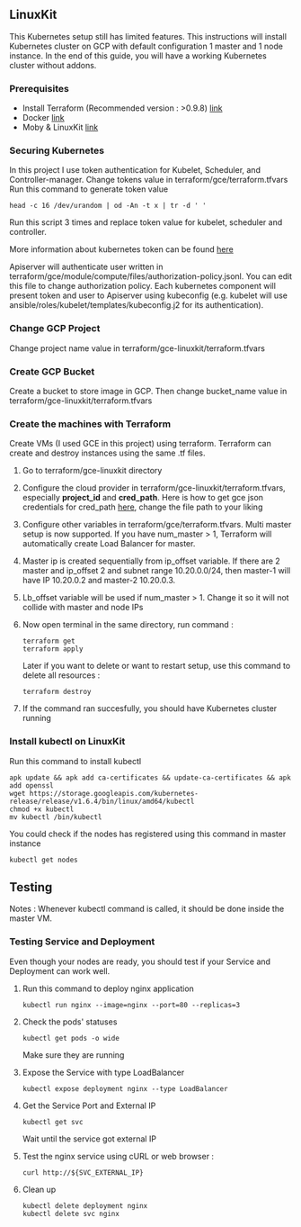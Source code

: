 ## LinuxKit
This Kubernetes setup still has limited features.
This instructions will install Kubernetes cluster on GCP with default configuration 1 master and 1 node instance.
In the end of this guide, you will have a working Kubernetes cluster without addons.

### Prerequisites
- Install Terraform (Recommended version : >0.9.8) [link](https://www.terraform.io/intro/getting-started/install.html)
- Docker [link](https://www.docker.com/get-docker)
- Moby & LinuxKit [link](https://github.com/linuxkit/linuxkit)


### Securing Kubernetes
In this project I use token authentication for Kubelet, Scheduler, and Controller-manager. 
Change tokens value in terraform/gce/terraform.tfvars
Run this command to generate token value


```
head -c 16 /dev/urandom | od -An -t x | tr -d ' '
```

Run this script 3 times and replace token value for kubelet, scheduler and controller.

More information about kubernetes token can be found [here](https://kubernetes.io/docs/admin/kubelet-tls-bootstrapping/)


Apiserver will authenticate user written in terraform/gce/module/compute/files/authorization-policy.jsonl.
You can edit this file to change authorization policy.
Each kubernetes component will present token and user to Apiserver using kubeconfig (e.g. kubelet will use ansible/roles/kubelet/templates/kubeconfig.j2 for its authentication).


### Change GCP Project
Change project name value in terraform/gce-linuxkit/terraform.tfvars

### Create GCP Bucket
Create a bucket to store image in GCP. Then change bucket_name value in terraform/gce-linuxkit/terraform.tfvars

### Create the machines with Terraform
Create VMs (I used GCE in this project) using terraform. Terraform can create and destroy instances using the same .tf files.

1. Go to terraform/gce-linuxkit directory
2. Configure the cloud provider in terraform/gce-linuxkit/terraform.tfvars, especially **project_id** and **cred_path**. Here is how to get gce json credentials for cred_path
[here](https://www.terraform.io/docs/providers/google/index.html#authentication-json-file), change the file path to your liking
3. Configure other variables in terraform/gce/terraform.tfvars. Multi master setup is now supported. If you have num_master > 1, Terraform will automatically create Load Balancer for master.
4. Master ip is created sequentially from ip_offset variable. If there are 2 master and ip_offset 2 and subnet range 10.20.0.0/24, then master-1 will have IP 10.20.0.2 and master-2 10.20.0.3.
5. Lb_offset variable will be used if num_master > 1. Change it so it will not collide with master and node IPs
6. Now open terminal in the same directory, run command :

    ```
    terraform get
    terraform apply
    ```

    Later if you want to delete or want to restart setup, use this command to delete all resources :

    ```
    terraform destroy
    ```

7. If the command ran succesfully, you should have Kubernetes cluster running

### Install kubectl on LinuxKit

Run this command to install kubectl

```
apk update && apk add ca-certificates && update-ca-certificates && apk add openssl
wget https://storage.googleapis.com/kubernetes-release/release/v1.6.4/bin/linux/amd64/kubectl
chmod +x kubectl
mv kubectl /bin/kubectl
```

You could check if the nodes has registered using this command in master instance 

```
kubectl get nodes
```


## Testing
Notes : Whenever kubectl command is called, it should be done inside the master VM.

### Testing Service and Deployment
Even though your nodes are ready, you should test if your Service and Deployment can work well.

1. Run this command to deploy nginx application

    ```
    kubectl run nginx --image=nginx --port=80 --replicas=3
    ```

2. Check the pods' statuses

    ```
    kubectl get pods -o wide
    ```

    Make sure they are running

3. Expose the Service with type LoadBalancer

    ```
    kubectl expose deployment nginx --type LoadBalancer
    ```

4. Get the Service Port and External IP

    ```
    kubectl get svc
    ```

    Wait until the service got external IP

5. Test the nginx service using cURL or web browser :

    ```
    curl http://${SVC_EXTERNAL_IP}
    ```

6. Clean up

    ```
    kubectl delete deployment nginx
    kubectl delete svc nginx
    ```